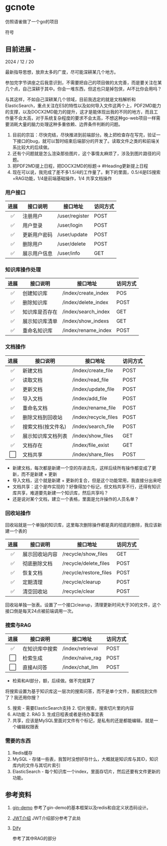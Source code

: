 # gcnote

仿照语雀做了一个go的项目

符号

## 目前进展 -

2024 / 12 / 20

最新指导思想，放弃太多的广度，尽可能深耕某几个地方。

参加完字节讲座之后我意识到，不需要把自己的项目做的太完善，而是要关注在某几个点，自己深耕于其中。你会一堆东西，但这也只是掉包侠，AI不比你会用吗？

与其这样，不如自己深耕某几个领域，目前我选定的就是文档解析和ElasticSearch，重点关注在ES的特性以及如何导入文件这两个上，PDF2MD能力的支撑，以及DOCX2MD能力的提升，这才是能体现出我的不同的地方，而且工作量不会太高，对于系统复杂程度的要求不会太高，不想这种go-web项目一样需要消耗大量的脑力处理这种多重依赖、边界条件判断的问题。



1. 目前的宗旨：尽快完结，尽快推进到前端部分。晚上把检查存在写完，验证一下接口的bug，就可以暂时结束后端部分的开发了。读取文件之类的和前端关系比较大的后续做。
2. 还有个问题就是怎么渲染那些图片，这个事情太麻烦了，涉及到图片路径的问题。
3. 把PDF2MD提上日程，把DOCX2MD的标题-> #Heading更新提上日程
4. 现在可以说，我完成了差不多1.5/4的工作量了。剩下的里面，0.5/4是ES搜索+RAG功能，1/4是前端基础操作，1/4 共享文档操作

### 用户接口

| 进展 | 接口说明     | 接口地址       | 访问方式 |
| :--: | ------------ | -------------- | -------- |
|  ✅  | 注册用户     | /user/register | POST     |
|  ✅  | 用户登录     | /user/login    | POST     |
|  ✅  | 更新用户密码 | /user/update   | POST     |
|  ✅  | 删除用户     | /user/delete   | POST     |
|  ✅  | 展示用户信息 | /user/info     | GET      |

### 知识库操作处理

| 进展 | 接口说明       | 接口地址            | 访问方式 |
| :--: | -------------- | ------------------- | -------- |
|  ✅  | 创建知识库     | /index/create_index | POS      |
|  ✅  | 删除知识库     | /index/delete_index | POST     |
| :white_check_mark: | 知识库是否存在 | /index/search_index | GET      |
|  ✅  | 展示知识库清单 | /index/show_indexs  | GET      |
|  ✅  | 重命名知识库   | /index/rename_index | POST     |

### 文档操作

| 进展 | 接口说明           | 接口地址             | 访问方式 |
| :--: | ------------------ | -------------------- | -------- |
|  ✅  | 新建文档           | /index/create_file   | POST     |
| :white_check_mark: | 读取文档           | /index/read_file     | POST     |
| :white_check_mark: | 更新文档           | /index/update_file   | POST     |
|  ✅  | 导入文档           | /index/add_file      | POST     |
|  ✅  | 重命名文档         | /index/rename_file   | POST     |
|  ✅  | 删除文档到回收站   | /index/recycle_files | POST     |
|  ✅  | 搜索文档(按文件名) | /index/search_file   | POST     |
|  ✅  | 展示知识库文档列表 | /index/show_files    | GET      |
| :white_check_mark: | 文档存在           | /index/file_exist    | GET      |
| ⬜️ | 文档共享           | /index/share_files   | POST     |

- 新建文档，每次都是新建一个空的存进去先，这样后续所有操作都变成了更新，而不是新建 + 更新
- 导入文档，这个就是新建 + 更新的复合，但是这个功能常用，我直接分出来吧
- 文档共享：这个是咋实现的？好像得加个标记，但文档共享不行，还得有知识库共享，难道要先新建一个知识库，然后共享吗？
- 还是说对某个文档，建立一个表格，里面是允许操作的人员名单？

### 回收站操作

回收站就是一个单独的知识库，这里每次删除操作都是真的彻底的删除，我应该新建一个表的

| 进展 | 接口说明       | 接口地址               | 访问方式 |
| :--: | -------------- | ---------------------- | -------- |
|  ✅  | 展示回收站内容 | /recycle/show_files    | GET      |
|  ✅  | 彻底删除文档   | /recycle/delete_files  | POST     |
|  ✅  | 恢复文档       | /recycle/restore_files | POST     |
|  ✅  | 定期清理       | /recycle/clearup       | POST     |
|  ✅  | 清空回收站     | /recycle/clear         | POST     |

回收站单独一张表。设置了一个接口clearup，清理更新时间大于30的文件，这个接口倒是每天24点被前端调用一次。

### 搜索与RAG

|         进展         | 接口说明       | 接口地址         | 访问方式 |
| :------------------: | -------------- | ---------------- | -------- |
|          ✅           | 在知识库中搜索 | /index/retrieval | POST     |
| :white_large_square: | 检索生成       | /index/naive_rag | POST     |
| :white_large_square: | 直接AI问答     | /index/chat_llm  | POST     |

- 检索和AI部分，额，后续做。做不完就算了

将搜索设置为基于知识库这一层次的搜索问答，而不是单个文件，我都找到文件了？我还用你搜？

5. 搜索 - 需要ElasticSearch支持
   2. 切片搜索，搜索切片里的内容
6. AI功能
   2. RAG
   3. 生成日程表或者是待办事宜表
7. 共享，应该是MySQL里面对文件有个标记，是私有的还是都能编辑，就是一个编辑权限表

### 需要的东西

1. Redis缓存
2. MySQL - 存储一些表，我暂时没想好存什么，大概就是知识库与其ID，知识库内的文件与其切片索引
3. ElasticSearch - 每个知识库一个index，里面存切片，然后还要有文件更新的功能。

## 参考资料

1. [gin-demo](https://github.com/ngyhd/gin-demo)
   参考了gin-demo的基本框架以及redis和自定义状态码设计。
   
2. [JWT介绍](https://blog.csdn.net/weixin_42030357/article/details/95629924)
   JWT介绍部分参考了此处
   
3. [Dify](https://github.com/langgenius/dify)

   参考了其中RAG的部分
